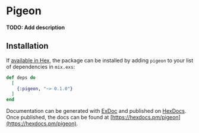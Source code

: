 # Pigeon

**TODO: Add description**

## Installation

If [available in Hex](https://hex.pm/docs/publish), the package can be installed
by adding `pigeon` to your list of dependencies in `mix.exs`:

```elixir
def deps do
  [
    {:pigeon, "~> 0.1.0"}
  ]
end
```

Documentation can be generated with [ExDoc](https://github.com/elixir-lang/ex_doc)
and published on [HexDocs](https://hexdocs.pm). Once published, the docs can
be found at [https://hexdocs.pm/pigeon](https://hexdocs.pm/pigeon).

